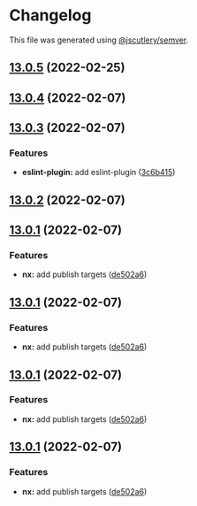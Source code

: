 # Changelog

This file was generated using [@jscutlery/semver](https://github.com/jscutlery/semver).

## [13.0.5](https://github.com/fruchtzwerg/ngbasics/compare/v13.0.4...v13.0.5) (2022-02-25)



## [13.0.4](https://github.com/fruchtzwerg/ngutils/compare/v13.0.3...v13.0.4) (2022-02-07)



## [13.0.3](https://github.com/fruchtzwerg/ngutils/compare/v13.0.2...v13.0.3) (2022-02-07)


### Features

* **eslint-plugin:** add eslint-plugin ([3c6b415](https://github.com/fruchtzwerg/ngutils/commit/3c6b4157bc1602177dc4a787d9423eaa25fb4a83))



## [13.0.2](https://github.com/fruchtzwerg/ngutils/compare/v13.0.1...v13.0.2) (2022-02-07)



## [13.0.1](https://github.com/fruchtzwerg/ngutils/compare/v13.0.0...v13.0.1) (2022-02-07)


### Features

* **nx:** add publish targets ([de502a6](https://github.com/fruchtzwerg/ngutils/commit/de502a690bc6e75d69729871bb8610810df569a3))



## [13.0.1](https://github.com/fruchtzwerg/ngutils/compare/v13.0.0...v13.0.1) (2022-02-07)


### Features

* **nx:** add publish targets ([de502a6](https://github.com/fruchtzwerg/ngutils/commit/de502a690bc6e75d69729871bb8610810df569a3))



## [13.0.1](https://github.com/fruchtzwerg/ngutils/compare/v13.0.0...v13.0.1) (2022-02-07)


### Features

* **nx:** add publish targets ([de502a6](https://github.com/fruchtzwerg/ngutils/commit/de502a690bc6e75d69729871bb8610810df569a3))



## [13.0.1](https://github.com/fruchtzwerg/ngutils/compare/v13.0.0...v13.0.1) (2022-02-07)


### Features

* **nx:** add publish targets ([de502a6](https://github.com/fruchtzwerg/ngutils/commit/de502a690bc6e75d69729871bb8610810df569a3))
